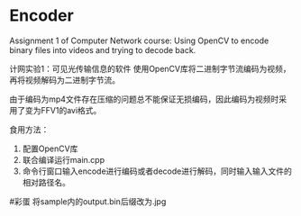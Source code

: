 # Encoder
Assignment 1 of Computer Network course: Using OpenCV to encode binary files into videos and trying to decode back.

计网实验1：可见光传输信息的软件
使用OpenCV库将二进制字节流编码为视频，再将视频解码为二进制字节流。

由于编码为mp4文件存在压缩的问题总不能保证无损编码，因此编码为视频时采用了变为FFV1的avi格式。

食用方法：
1. 配置OpenCV库
2. 联合编译运行main.cpp
3. 命令行窗口输入encode进行编码或者decode进行解码，同时输入输入文件的相对路径名。


#彩蛋
将sample内的output.bin后缀改为.jpg